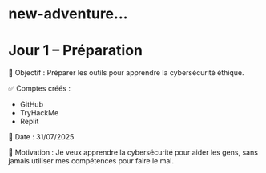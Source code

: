 # new-adventure...
# Jour 1 – Préparation

🎯 Objectif : Préparer les outils pour apprendre la cybersécurité éthique.

✅ Comptes créés :
- GitHub
- TryHackMe
- Replit

📅 Date : 31/07/2025

💬 Motivation : Je veux apprendre la cybersécurité pour aider les gens, sans jamais utiliser mes compétences pour faire le mal.
